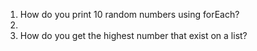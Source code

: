 1. How do you print 10 random numbers using forEach?
2. 
3. How do you get the highest number that exist on a list?